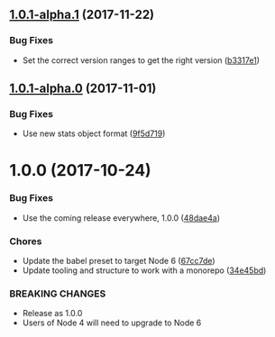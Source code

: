 <a name="1.0.1-alpha.1"></a>
## [1.0.1-alpha.1](https://github.com/rocjs/extensions/compare/v1.0.0...v1.0.1-alpha.1) (2017-11-22)


### Bug Fixes

* Set the correct version ranges to get the right version ([b3317e1](https://github.com/rocjs/extensions/commit/b3317e1))



<a name="1.0.1-alpha.0"></a>
## [1.0.1-alpha.0](https://github.com/rocjs/extensions/compare/v1.0.0...v1.0.1-alpha.0) (2017-11-01)


### Bug Fixes

* Use new stats object format ([9f5d719](https://github.com/rocjs/extensions/commit/9f5d719))



<a name="1.0.0"></a>
# 1.0.0 (2017-10-24)


### Bug Fixes

* Use the coming release everywhere, 1.0.0 ([48dae4a](https://github.com/rocjs/extensions/commit/48dae4a))


### Chores

* Update the babel preset to target Node 6 ([67cc7de](https://github.com/rocjs/extensions/commit/67cc7de))
* Update tooling and structure to work with a monorepo ([34e45bd](https://github.com/rocjs/extensions/commit/34e45bd))


### BREAKING CHANGES

* Release as 1.0.0
* Users of Node 4 will need to upgrade to Node 6



